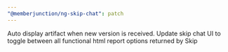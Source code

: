 ```yaml
---
"@memberjunction/ng-skip-chat": patch
---
```


Auto display artifact when new version is received. Update skip chat UI to toggle between all functional html report options returned by Skip
